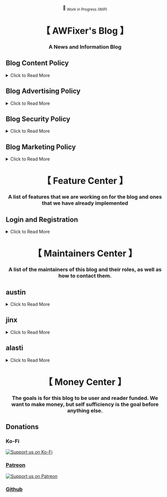 <div align="center">

:construction: <sub>Work in Progress (WIP)</sub>

</div>

<div align="center">
    <h1>【 AWFixer's Blog 】</h1>
    <h3>
        A News and Information Blog
    </h3>
</div>

<h2>
  Blog Content Policy
</h2>

<details>

<summary>Click to Read More</summary>

<p>

We are not afraid of controversy, but we do not want to be a source of misinformation, That said
we are open to posts about anything as long as it is verifiable and honest. Join the Discord Server
discord.gg/awfixer to discuss any ideas you have for a blog post.

</p>

</details>

<h2>
  Blog Advertising Policy
</h2>

<details>

<summary>Click to Read More</summary>

<p>

We do not want to have any advertising on our blog. We want to keep our blog to be user and reader
funded, please consider donating on Ko-Fi, Patreon or Github. Akk of which are linked using the sponsor button
at the top of this repo

</p>

</details>

<h2>
  Blog Security Policy
</h2>

<details>

<summary>Click to Read More</summary>

<p>

we have both a security.md file in this repo and a security.txt file in the
root of our website, which is managed by cloudflare, our hosting provider.

we use Cloudflare Pages and Cloudflare Workers to host our website. We also
use the API provided by Cloudflare to manage our website. Third Party Services
that we use include Cloudflare Zaraz, Kagi, and Stripe. We also use the Cloudflare
AI Gateway to manage AI translations between hosted Workers-AI and End Users.

</p>

</details>

<h2>
  Blog Marketing Policy
</h2>

<details>

<summary>Click to Read More</summary>

<p>

We are working on a marketing policy for our blog. Please check back later.
it will have to do with email and possible social media marketing. as well
as the idea of sms marketing.

we aim to be transparent and honest with our marketing practices. and we want
to make sure that we are not spamming our readers with unwanted marketing. We
also want to respect the privacy of our readers and not share their information

</p>

</details>

<div align="center">
    <h1>【 Feature Center 】</h1>
    <h3>
        A list of features that we are working on for the blog and ones that we have already implemented
    </h3>
</div>

<h2>
  Login and Registration
</h2>

<details>

<summary>Click to Read More</summary>

<p>

We are working on a login and registration system for the blog. We are using
Discord OAuth2 to authenticate users. This system is a work in progress and
will likely be implemented in the next week. We plan on replacing it with the
AWFixer SSO system in the future.

</p>

</details>

<div align="center">
    <h1>【 Maintainers Center 】</h1>
    <h3>
        A list of the maintainers of this blog and their roles, as well as how to contact them.
    </h3>
</div>

<h2>
  austin
</h2>

<details>

<summary>Click to Read More</summary>

<p>

Austin is the owner of this blog and the main writer. He is also the co-developer of the blog

if you need to contact him, you can do so on Discord in the <a href="https://discord.gg/awfixer">AWFixer Discord Server</a>

</p>

</details>

<h2>
  jinx
</h2>

<details>

<summary>Click to Read More</summary>

<p>

jinx is the spirit of the blog, personified in the form of a co-owner. She can be found in the
discord server, be aware that she bites.

</p>

</details>

<h2>
  alasti
</h2>

<details>

<summary>Click to Read More</summary>

<p>

alasti is the developer of the blog, he is responsible for the backend and the frontend of the blog

if you need to contact him, you can do so on Discord in the <a href="https://discord.gg/awfixer">AWFixer Discord Server</a>

</p>

</details>

<div align="center">
    <h1>【 Money Center 】</h1>
    <h3>
        The goals is for this blog to be user and reader funded. We want to make money, but self sufficiency is the goal before anything else.
    </h3>
</div>

<h2>
  Donations
</h2>

<h3>
    Ko-Fi
</h3>

<a href="https://ko-fi.com/awfixer">
    <img src="https://ko-fi.com/img/githubbutton_sm.svg" alt="Support us on Ko-Fi">

<h3>
    Patreon
</h3>

<a href="https://patreon.com/awfixer">
    <img src="https://c5.patreon.com/external/logo/become_a_patron_button.png" alt="Support us on Patreon">

<h3>
    <a href="https://github.com/sponsors/awfixer">Github</a>
</h3>
